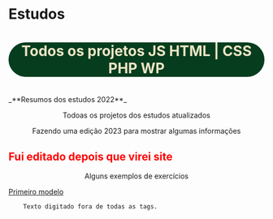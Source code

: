 # Estudos
<h1 style="text-align: center; background-color: #063d1e; color: #ebe5c5; border-radius: 40px;">Todos os projetos JS HTML | CSS PHP WP</h1><br>
    _**Resumos dos estudos 2022**_
    <P style="text-align: center;">
    Todoas os projetos dos estudos atualizados
    </P>
    <p style="text-align: center;"> Fazendo uma edição 2023 para mostrar algumas informações</p>
    <h2 style="color: red;" style="text-align: center;"> Fui editado depois que virei site</h2>
    <p style="text-align: center;">Alguns exemplos de exercícios<p>
        <a style="text-align: center;" href="https://alanqg.github.io/Estudos/HTML/Modulo-02-html%20Guanabara/13-projeto-do-zero(corecao-desafio)/part-09/" target="_blank">Primeiro modelo</a>

        Texto digitado fora de todas as tags.